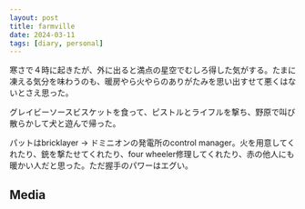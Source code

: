 ```yaml
---
layout: post
title: farmville
date: 2024-03-11
tags: [diary, personal]
---
```


寒さで４時に起きたが、外に出ると満点の星空でむしろ得した気がする。たまに凍える気分を味わうのも、暖房やら火やらのありがたみを思い出すせて悪くはないとさえ思った。

グレイビーソースビスケットを食って、ピストルとライフルを撃ち、野原で叫び散らかして犬と遊んで帰った。

パットはbricklayer -> ドミニオンの発電所のcontrol manager。火を用意してくれたり、銃を撃たせてくれたり、four wheeler修理してくれたり、赤の他人にも暖かい人だと思った。ただ握手のパワーはエグい。
## Media

<div style="display: flex; flex-wrap: wrap; gap: 10px;"><img src="https://lh3.googleusercontent.com/lr/AAJ1LKfiYj2wTkjJLg7waqyc1QBkRF1xw2If2DhbUb9wDzNt7XjdbgZECH7Q8FNv9bl0dcfbZ0M2iSQZJBYBpJIdQO2p54217p2DvDdS8TPZZNw-vaOSZQlJESCmJSNrq6OUkyYn0RiT0XZgNqZdia7mpbZFjiUZBe8hpijGQH029Ok2OzvG9LU5e4NhkfOxVmmjXFTY8IeJRVuOWv_HFMosvmWJw-_-DgopS0n3ILTwHcOt6AKj36J6P1SKjFO9AkHxYvf2Kd1lDHnaBMTWB8NHseCW4Ru779vw-m9BZTuGcZ2HNN1WeIVEHFhy5YeB340g8iPAQB5mDRg_tLQKBTBbtPoO6Ph5y1EnKAKP76HRwSX5qSbWBNIDm1Sy0G5HZ7awY8rh7xpmR52YeFVaB_L9JRfTvOy-wc2NPPsm9258taTZT2Rwu3E-3XT6CqbxhvcS3bjNlKo6wvmLvbuxCoH8RFWJibAOd1RU1FnCXFeV9OUgRYadEq7iTxX9NtIXPOAU0rf_dTwOE_uXZGlkc6g1k5QeESp0mnLFR_jYLN_obPZhAuUR8vtsYBHooMbCbq6p6HJrE5UxmHb4FoRLgIEq_dxuD10avs6SmVx9VKzU90dbPk_t3XCkuinGYixjZjaVMoPPI6ik1m9jQNk-vp2IqHr6bFLRtOlQjTwKBcXZnheQjXA_LTrZrUr-Yo0Y03gu18Oe6EEkonrmAIHn36aiZ6LwNC7fCTkGIxouh0bUkNeZucgnhfKxHMGwYIkexc7xLq16TETgfJqKtU8PbNFZnRIKBm4ShZKXzzt1n3hh-r3kumIWqayxDGtDya_47_hFzcFKBonejlT3av54HNLmKgwRGWhXh-4I8N-VveCAUWfLwL0SfVc0iU6YN4-CvNJSoXAovv_PvSqdvo2psSThwFA0rGIKHEzrp1wfsUFi7TMaC8BoMeYpdDbVgCDStWYnYIcCIPE1vrKkjI1o_DsXJcvjRcfZ_Q" alt="" style="max-width: 100%; height: auto;"><br> <img src="https://lh3.googleusercontent.com/lr/AAJ1LKd9oWCbGka_eT_hq70uHBuT0FOxBAmuh_0iWtaefJaSjsYx-9IGtzKMJNPpvKQjGkybNlLdd9VnWbR1R53wr0YAmGLcxGo4rZk6MniJXRG7qUaKw6UxjvUAVBwu7nMgIEptNCkde8rsUjSWKozvYAjukdVwdNOdhLys6BkwbD8qk2rxTYRj8an9aHZwI_PGYK1ecbk43MwBbMN98YKDD3mCDjwsr9g_K-gmVKsRG-6KCLiiwBu3ugpvSx5KG5rNX-9SnqcOqD9gu8xsqpIHOQgxGsaEtTFEi9X4rl6a_Z27W0y9TXn3C2NscIeVF0H-8a9OvTByxBD4szINwoD50DbuUB99An7LCygjFe2OmU4RaP91MJR3VhfKpPa-zkMs7GRFqIPJ9d0aY5us6HbxmhtUhcvZXNfc5U23ZweU0LBdcqsjWZ-vgBPmr5Quu0U5tZrEvv9l5gSGpSXzRmDJ8gunn2JNzdLdenhp2p7w72AtQHSZwK6g3NByOKQ0pQUtuZxhZixqxPtzrEykivZtOK-AfSKD_szXomXuwAzF35pfuaSZ1xhLDDsfIioXkz1rw8SMSgv1oV7KG0OsI0R5mliRr3f1DGGTXFSQJMrVH2a0IxCGnmP3N7TU45gS0SNWLyXnmXx4HihFNa4YYhqr5vBJ0J46-slyaWbVYUiA2khA6KdZg8qNytChnWMEVZk5u1nBaSMgKEQtFkDtEU8eeO-XTgJ3X3qTKfsK-kdYIzHwN2NmzVuOQYqVzzkQsKcjtL1UuneB_iAEchothEFXhA490_tYOz63th95DIa7tJcD6CQY2rCpI5XyC83lSur8KqqsXt2l2MljWDdxx_q3AUGi1BEali_qe1rzqtyf_wGUlTBau9SUjR3Aj8JXKZdV0SAO16K-hIVA-HO7yfk7YKUmf8sUqFozwWI3RS7PZBA5HBbx0TGSV8Ro5Xtq-7vG6tBP8dz7hBFhQsOviDGOlxaG-mt-tA" alt="" style="max-width: 100%; height: auto;"><br> <img src="https://lh3.googleusercontent.com/lr/AAJ1LKdphqd6wnnLqfB_8pL9DjLIb_7E53keVE6gwbui5Q6Gw2oCFDS9s9KWU0eWH_Uix7aokRBhszZpDbSbvOf-1Gya9MFX5dkI3uEx1vBAlWRDodYqwIOXzHSke4DHbA0YnFmfQsXIM5s83rlOhT1WMX2NQaO5JckHH0bkc2sslXTWuvF2FimbTqB58PVqGXPkBSr_tJMkStbaoMNj8Uc3lgz_tR6shGp43nj33TfR4R11d4GcjSbM4VD5Vnk4St8qXbFxB9JahydJ4c9w8BygtJEN7GC_iP2cYJH6RwOGUJWrUSRS3fHFn4VZEroN3vAGZY7AX15kvkMtpxEVhD7FTTcSSmU3BMRgBCQUdwpeYuDixlSv-LsaII2HKcWLmRviBd7fYElXntrBIb6Fs5cINunooM3_zgh1zBXkENHRmB5LW-_DUoCgVD_KHRzONsCG1DyPXIiLGUh5q-1Eox-keOZmEAHmBVQBCqiICaNJqBJG6XBKe8GTJCXWgVDoRqW0Y8h1UyiIabimZS5CM4eOFlaO6Tv5E_R6mw8cvdgP71IfM5_bxRwlKbstotSnh3xbUDBHt7nVthFdhfhJy5KnaVk-defkHYF6tvAoh_KGoohJLogbCPHkhxlX5UvI3K6ZiRFyxOyC02iLxfT5bvPkPeeAvWPgoN2Q9TouKdVuG__O8Y4L720cORWcL7Kr22edCvad_UULdoB-JCR0r0W6nWJxPF5aO3PctHHNSL5_BmAEOWhbdzCbw2SkDx17V-ssmHpfnm7uke5Df_kzvHimCEuC50qNf77DeKJO10zylKqalnHrQib-_2nVHk_S8hP8jJK1obpNyLxqEUijdIjH9NlIj4BACU4gnClDMocJoTp_JWQyJPY0TXGz0151bGagp_lb2dyQHW10BBFtjCIHZ7IKwEMNWa3HS1bfL-tPn_aLck5DyNnKWisvxUhqCJWz1i_5PaWIiofGM2I9_kictL_1-QwtVw" alt="" style="max-width: 100%; height: auto;"><br> <img src="https://lh3.googleusercontent.com/lr/AAJ1LKe4E_D8cj6SNPwgM3bpoNf1wWBb4K59oE07mIVXkXt8u823003_1YufEhZ73UHDGNCeBTOLL31sID_yKh24VBnNt3idwufHviqlfFHdj25ZNP00-pJWESmDm2yha1fTLgYTWx8AkiNAhCuIdUPTE2-tCFtpCSxbSCmXWwZXxhhTQfBN7IscGqzypQamQ_EZPy-pb8K690PJmaAS-0kleEsoilGU7haCuNq9oq0TgdUf4VGd8xBotW8IiEkMyHAJ6mUhgFGfCz0xmER9ero_5q-z5s61y4aGmm7c-vucsbYu-KtpPmL8i5lZZTtd2TgAsdFxO3UXyL4ycRwezUeIK6TJQCpOrwWUfjX1Kvh9Y2htNaJ1niXoswt2IaPgAgey97Y7qQ8e-jQnk5J3wzLZXmS2bKjssEV0qzB1ba9ZU7GHNnAmXuWNZP0ogw3MJy3OTpQPLzS578CCUGuA4n1-Gy-4-OIzBWol7D5AFDqVBBcTaFCeUe4Od2SHo6sKmQ5Og2LM0H9ZmxF9lb9asRbObpj8J3sstSD1BN7cI5DAA7jy9DKAAK7Vil_ulEq_vQUK7f1va-IYh8VRU6npULvWPjBGoh6tBMfBEoeEgutZ8byYwwcC8XKszkJNC38RpMAu1y6EkaZCnTHHDaZwoxt3uW7maKuFMX4jDYif843MVY9DXoMp_YP60Zo0MEBJ2PVtQkslBW2f19LpHqHAIX182DZxkxEDiClVzx-mkbRMmcwYtuMo20p6kZcF8ApJRErBqiF3YmJKS41onACn6LTijvID7Q86N3OXgPliekNDF3OjMkqxPvCpQPNR2pNljFxM1Qyt_N9nV1_Dzi2n_Bp22YeyZwc7twVPbxj84WcUM23kB_zzyW4hb_Llo0cxnZO5vbW_1pFj4_XpRA8yAjqs1ESpupmM5Axj3xMSazEgLlnYI1iRB4gBfQ_T9YhFpOl7YX8AtHqA20UoP55bedhOSIoicLIbPQ" alt="" style="max-width: 100%; height: auto;"><br></div>

